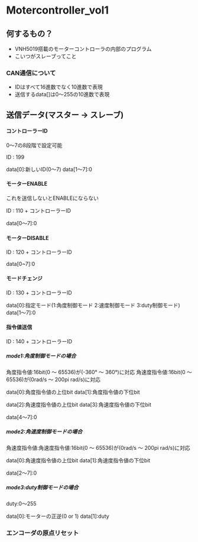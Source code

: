 # Motercontroller_vol1

## 何するもの？
* VNH5019搭載のモーターコントローラの内部のプログラム
* こいつがスレーブってこと

### CAN通信について
* IDはすべて16進数でなく10進数で表現
* 送信するdata[]は0～255の10進数で表現


## 送信データ(マスター -> スレーブ)
#### コントローラーID
0～7の8段階で設定可能


ID : 199

data[0]:新しいID(0～7)
data[1～7]:0

#### モーターENABLE
これを送信しないとENABLEにならない

ID : 110 + コントローラーID

data[0～7]:0

#### モーターDISABLE

ID : 120 + コントローラーID

data[0~7]:0

#### モードチェンジ

ID : 130 + コントローラーID

data[0]:指定モード(1:角度制御モード 2:速度制御モード 3:duty制御モード)
data[1～7]:0

#### 指令値送信

ID : 140 + コントローラーID

##### mode1:角度制御モードの場合
角度指令値:16bit(0 ～ 65536)が(-360° ～ 360°)に対応
角速度指令値:16bit(0 ～ 65536)が(0rad/s ～ 200pi rad/s)に対応


data[0]:角度指令値の上位bit
data[1]:角度指令値の下位bit

data[2]:角速度指令値の上位bit
data[3]:角速度指令値の下位bit

data[4～7]:0


##### mode2:角速度制御モードの場合
角速度指令値:角速度指令値:16bit(0 ～ 65536)が(0rad/s ～ 200pi rad/s)に対応

data[0]:角速度指令値の上位bit
data[1]:角速度指令値の下位bit

data[2～7]:0

##### mode3:duty制御モードの場合
duty:0～255

data[0]:モーターの正逆(0 or 1)
data[1]:duty

### エンコーダの原点リセット


